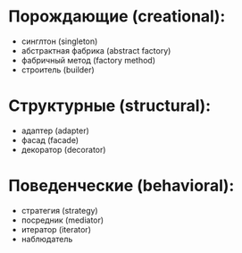 # Порождающие (creational):
- синглтон (singleton)
- абстрактная фабрика (abstract factory)
- фабричный метод (factory method)
- строитель (builder)

# Структурные (structural):
- адаптер (adapter)
- фасад (facade)
- декоратор (decorator)

# Поведенческие (behavioral):
- стратегия (strategy)
- посредник (mediator)
- итератор (iterator)
- наблюдатель
